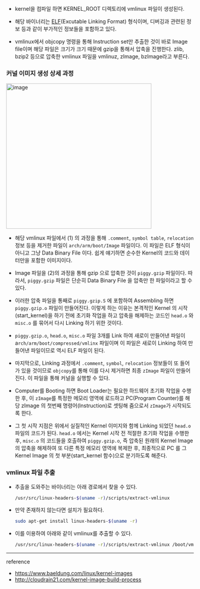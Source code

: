 
- kernel을 컴파일 하면 KERNEL_ROOT 디렉토리에 vmlinux 파일이 생성된다.

- 해당 바이너리는 [ELF](ELF.md)(Excutable Linking Format) 형식이며, 디버깅과 관련된 정보 등과 같이 부가적인 정보들을 포함하고 있다. 

- vmlinux에서 objcopy 명령을 통해 Instruction set만 추출한 것이 바로 Image file이며 해당 파일은 크기가 크기 때문에 gzip을 통해서 압축을 진행한다. zlib, bzip2 등으로 압축한 vmlinux 파일을 vmlinuz, zImage, bzImage라고 부른다.

### 커널 이미지 생성 상세 과정

<img width="390" alt="image" src="https://github.com/rlaisqls/TIL/assets/81006587/9e348350-a731-4d35-88cb-e25362a39cf0">

- 해당 vmlinux 파일에서 (1) 의 과정을 통해 `.comment`, `symbol table`, `relocation` 정보 등을 제거한 파일이 `arch/arm/boot/Image` 파일이다. 이 파일은 ELF 형식이 아니고 그냥 Data Binary File 이다. 쉽게 얘기하면 순수한 Kernel의 코드와 데이터만을 포함한 이미지이다.

- Image 파일을 (2)의 과정을 통해 gzip 으로 압축한 것이 `piggy.gzip` 파일이다.
따라서, `piggy.gzip` 파일은 단순히 Data Binary File 을 압축만 한 파일이라고 할 수 있다.

- 이러한 압축 파일을 통째로 `piggy.gzip.S` 에 포함하여 Assembling 하면 `piggy.gzip.o` 파일이 만들어진다.
이렇게 하는 이유는 본격적인 Kernel 의 시작(start_kernel)을 하기 전에 초기화 작업을 하고 압축을 해제하는 코드인 `head.o` 와 `misc.o` 를 묶어서 다시 Linking 하기 위한 것이다.

- `piggy.gzip.o`, `head.o`, `misc.o` 파일 3개를 Link 하여 새로이 만들어낸 파일이 a`rch/arm/boot/compressed/vmlinx` 파일이며 이 파일은 새로이 Linking 하여 만들어낸 파일이므로 역시 ELF 파일이 된다. 

- 마지막으로, Linking 과정에서 `.comment`, `symbol`, `relocation` 정보들이 또 들어가 있을 것이므로 `objcopy`를 통해 이를 다시 제거하면 최종 `zImage` 파일이 만들어진다. 이 파일을 통해 커널을 실행할 수 있다.

- Computer를 Booting 하면 Boot Loader는 필요한 하드웨어 초기화 작업을 수행한 후, 이 `zImage`를 특정한 메모리 영역에 로드하고 PC(Program Counter)를 해당 zImage 의 첫번째 명령어(Instruction)로 셋팅해 줌으로서 `zImage`가 시작되도록 한다.

- 그 첫 시작 지점은 위에서 실질적인 Kernel 이미지와 함께 Linking 되었던 `head.o `파일의 코드가 된다. `head.o`  에서는 Kernel 시작 전 적절한 초기화 작업을 수행한 후, `misc.o` 의 코드들을 호출하여 `piggy.gzip.o`, 즉 압축된 원래의 Kernel Image 의 압축을 해제하여 또 다른 특정 메모리 영역에 복제한 후, 최종적으로 PC 를 그 Kernel Image 의 첫 부분(start_kernel 함수)으로 분기하도록 해준다.

### vmlinux 파일 추출

- 추출을 도와주는 바이너리는 아래 경로에서 찾을 수 있다.
  
    ```bash
    /usr/src/linux-headers-$(uname -r)/scripts/extract-vmlinux
    ```

- 만약 존재하지 않는다면 설치가 필요하다.
  
    ```bash
    sudo apt-get install linux-headers-$(uname -r)
    ```

- 이를 이용하여 아래와 같이 vmlinux를 추출할 수 있다.

    ```bash
    /usr/src/linux-headers-$(uname -r)/scripts/extract-vmlinux /boot/vmlinuz-$(uname -r) > vmlinux
    ```

---
reference
- https://www.baeldung.com/linux/kernel-images
- http://cloudrain21.com/kernel-image-build-process
